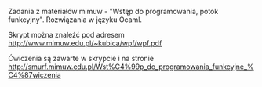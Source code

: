 Zadania z materiałów mimuw - "Wstęp do programowania, potok funkcyjny". Rozwiązania w języku Ocaml.

Skrypt można znaleźć pod adresem http://www.mimuw.edu.pl/~kubica/wpf/wpf.pdf

Ćwiczenia są zawarte w skrypcie i na stronie http://smurf.mimuw.edu.pl/Wst%C4%99p_do_programowania_funkcyjne_%C4%87wiczenia
